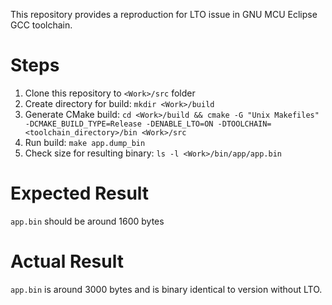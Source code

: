 This repository provides a reproduction for LTO issue in GNU MCU Eclipse GCC toolchain.

# Steps

1. Clone this repository to `<Work>/src` folder
2. Create directory for build: `mkdir <Work>/build`
3. Generate CMake build: `cd <Work>/build && cmake -G "Unix Makefiles" -DCMAKE_BUILD_TYPE=Release -DENABLE_LTO=ON -DTOOLCHAIN=<toolchain_directory>/bin <Work>/src`
4. Run build: `make app.dump_bin`
5. Check size for resulting binary: `ls -l <Work>/bin/app/app.bin`

# Expected Result

`app.bin` should be around 1600 bytes

# Actual Result

`app.bin` is around 3000 bytes and is binary identical to version without LTO.
